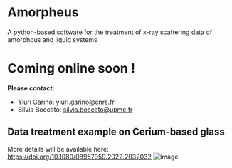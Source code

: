 # Amorpheus
A python-based software for the treatment of x-ray scattering data of amorphous and liquid systems

# Coming online soon !

**Please contact:**
- Yiuri Garino: yiuri.garino@cnrs.fr 
- Silvia Boccato: silvia.boccato@upmc.fr

## Data treatment example on Cerium-based glass
More details will be available here: https://doi.org/10.1080/08957959.2022.2032032
![image](https://user-images.githubusercontent.com/98404691/151006151-e68388bd-9edc-466d-898f-be6d8dfa321f.png)


